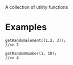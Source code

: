 A collection of utility functions

# Examples

```
getRandomElement([1,2, 3]);
//=> 2
```

```
getRandomNumber(1, 10);
//=> 4
```